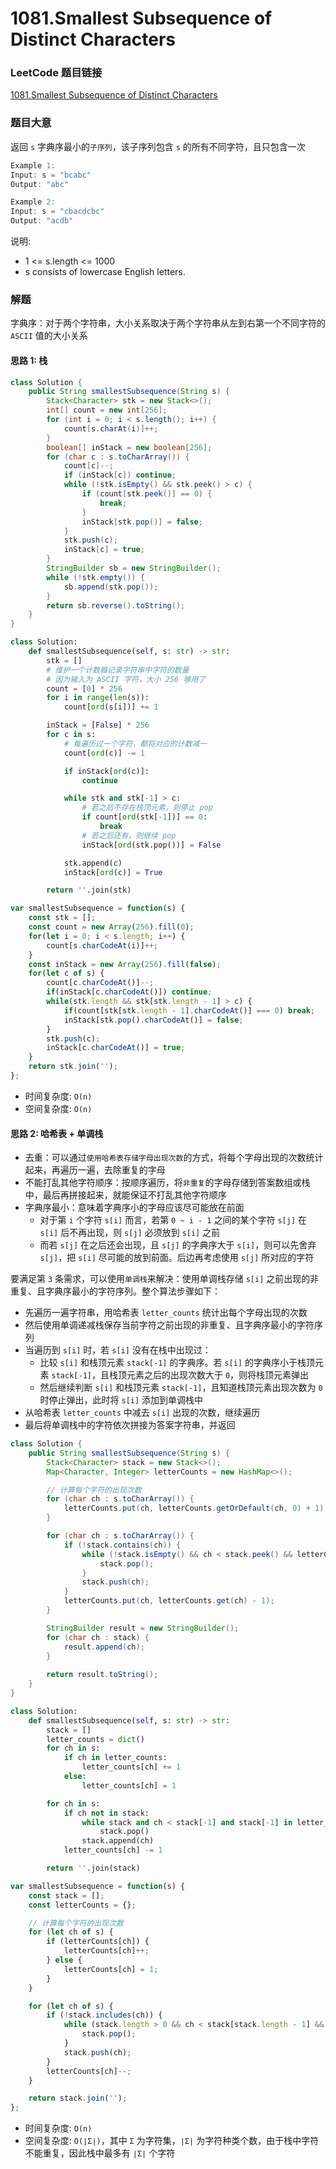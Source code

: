 # 1081.Smallest Subsequence of Distinct Characters

### LeetCode 题目链接

[1081.Smallest Subsequence of Distinct Characters](https://leetcode.com/problems/smallest-subsequence-of-distinct-characters/)

### 题目大意

返回 `s` 字典序最小的`子序列`，该子序列包含 `s` 的所有不同字符，且只包含一次

```js
Example 1:
Input: s = "bcabc"
Output: "abc"

Example 2:
Input: s = "cbacdcbc"
Output: "acdb"
```

说明:
- 1 <= s.length <= 1000
- s consists of lowercase English letters.

### 解题

字典序：对于两个字符串，大小关系取决于两个字符串从左到右第一个不同字符的 `ASCII` 值的大小关系

#### 思路 1: 栈

```java
class Solution {
    public String smallestSubsequence(String s) {
        Stack<Character> stk = new Stack<>();
        int[] count = new int[256];
        for (int i = 0; i < s.length(); i++) {
            count[s.charAt(i)]++;
        }
        boolean[] inStack = new boolean[256];
        for (char c : s.toCharArray()) {
            count[c]--;
            if (inStack[c]) continue;
            while (!stk.isEmpty() && stk.peek() > c) {
                if (count[stk.peek()] == 0) {
                    break;
                }
                inStack[stk.pop()] = false;
            }
            stk.push(c);
            inStack[c] = true;
        }
        StringBuilder sb = new StringBuilder();
        while (!stk.empty()) {
            sb.append(stk.pop());
        }
        return sb.reverse().toString();
    }
}
```
```python
class Solution:
    def smallestSubsequence(self, s: str) -> str:
        stk = []
        # 维护一个计数器记录字符串中字符的数量
        # 因为输入为 ASCII 字符，大小 256 够用了
        count = [0] * 256
        for i in range(len(s)):
            count[ord(s[i])] += 1

        inStack = [False] * 256
        for c in s:
            # 每遍历过一个字符，都将对应的计数减一
            count[ord(c)] -= 1

            if inStack[ord(c)]:
                continue

            while stk and stk[-1] > c:
                # 若之后不存在栈顶元素，则停止 pop
                if count[ord(stk[-1])] == 0:
                    break
                # 若之后还有，则继续 pop
                inStack[ord(stk.pop())] = False

            stk.append(c)
            inStack[ord(c)] = True

        return ''.join(stk)
```
```js
var smallestSubsequence = function(s) {
    const stk = [];
    const count = new Array(256).fill(0);
    for(let i = 0; i < s.length; i++) {
        count[s.charCodeAt(i)]++;
    }
    const inStack = new Array(256).fill(false);
    for(let c of s) {
        count[c.charCodeAt()]--;
        if(inStack[c.charCodeAt()]) continue;
        while(stk.length && stk[stk.length - 1] > c) {
            if(count[stk[stk.length - 1].charCodeAt()] === 0) break;
            inStack[stk.pop().charCodeAt()] = false;
        }
        stk.push(c);
        inStack[c.charCodeAt()] = true;
    }
    return stk.join('');
};
```
- 时间复杂度: `O(n)`
- 空间复杂度: `O(n)`

#### 思路 2: 哈希表 + 单调栈

- 去重：可以通过`使用哈希表存储字母出现次数`的方式，将每个字母出现的次数统计起来，再遍历一遍，去除重复的字母
- 不能打乱其他字符顺序：按顺序遍历，将`非重复`的字母存储到答案数组或栈中，最后再拼接起来，就能保证不打乱其他字符顺序
- 字典序最小：意味着字典序小的字母应该尽可能放在前面
  - 对于第 `i` 个字符 `s[i]` 而言，若第 `0 ~ i - 1` 之间的某个字符 `s[j]` 在 `s[i]` 后不再出现，则 `s[j]` 必须放到 `s[i]` 之前
  - 而若 `s[j]` 在之后还会出现，且 `s[j]` 的字典序大于 `s[i]`，则可以先舍弃 `s[j]`，把 `s[i]` 尽可能的放到前面。后边再考虑使用 `s[j]` 所对应的字符

要满足第 `3` 条需求，可以使用`单调栈`来解决：使用单调栈存储 `s[i]` 之前出现的非重复、且字典序最小的字符序列。整个算法步骤如下：
- 先遍历一遍字符串，用哈希表 `letter_counts` 统计出每个字母出现的次数
- 然后使用单调递减栈保存当前字符之前出现的非重复、且字典序最小的字符序列
- 当遍历到 `s[i]` 时，若 `s[i]` 没有在栈中出现过：
  - 比较 `s[i]` 和栈顶元素 `stack[-1]` 的字典序。若 `s[i]` 的字典序小于栈顶元素 `stack[-1]`，且栈顶元素之后的出现次数大于 `0`，则将栈顶元素弹出
  - 然后继续判断 `s[i]` 和栈顶元素 `stack[-1]`，且知道栈顶元素出现次数为 `0` 时停止弹出，此时将 `s[i]` 添加到单调栈中
- 从哈希表 `letter_counts` 中减去 `s[i]` 出现的次数，继续遍历
- 最后将单调栈中的字符依次拼接为答案字符串，并返回

```java
class Solution {
    public String smallestSubsequence(String s) {
        Stack<Character> stack = new Stack<>();
        Map<Character, Integer> letterCounts = new HashMap<>();

        // 计算每个字符的出现次数
        for (char ch : s.toCharArray()) {
            letterCounts.put(ch, letterCounts.getOrDefault(ch, 0) + 1);
        }

        for (char ch : s.toCharArray()) {
            if (!stack.contains(ch)) {
                while (!stack.isEmpty() && ch < stack.peek() && letterCounts.get(stack.peek()) > 0) {
                    stack.pop();
                }
                stack.push(ch);
            }
            letterCounts.put(ch, letterCounts.get(ch) - 1);
        }

        StringBuilder result = new StringBuilder();
        for (char ch : stack) {
            result.append(ch);
        }
        
        return result.toString();
    }
}
```
```python
class Solution:
    def smallestSubsequence(self, s: str) -> str:
        stack = []
        letter_counts = dict()
        for ch in s:
            if ch in letter_counts:
                letter_counts[ch] += 1
            else:
                letter_counts[ch] = 1

        for ch in s:
            if ch not in stack:
                while stack and ch < stack[-1] and stack[-1] in letter_counts and letter_counts[stack[-1]] > 0:
                    stack.pop()
                stack.append(ch)
            letter_counts[ch] -= 1

        return ''.join(stack)
```
```js
var smallestSubsequence = function(s) {
    const stack = [];
    const letterCounts = {};

    // 计算每个字符的出现次数
    for (let ch of s) {
        if (letterCounts[ch]) {
            letterCounts[ch]++;
        } else {
            letterCounts[ch] = 1;
        }
    }

    for (let ch of s) {
        if (!stack.includes(ch)) {
            while (stack.length > 0 && ch < stack[stack.length - 1] && letterCounts[stack[stack.length - 1]] > 0) {
                stack.pop();
            }
            stack.push(ch);
        }
        letterCounts[ch]--;
    }

    return stack.join('');
};
```
- 时间复杂度: `O(n)`
- 空间复杂度: `O(∣Σ∣)`，其中 `Σ` 为字符集，`∣Σ∣` 为字符种类个数，由于栈中字符不能重复，因此栈中最多有 `∣Σ∣` 个字符
